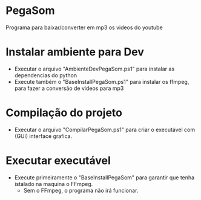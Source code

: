 # PegaSom

Programa para baixar/converter em mp3 os videos do youtube

# Instalar ambiente para Dev

- Executar o arquivo "AmbienteDevPegaSom.ps1" para instalar as dependencias do python
- Execute também o "BaseInstallPegaSom.ps1" para instalar os ffmpeg, para fazer a conversão de videos para mp3

# Compilação do projeto

- Executar o arquivo "CompilarPegaSom.ps1" para criar o executável com (GUi) interface grafica.

# Executar executável

- Execute primeiramente o "BaseInstallPegaSom" para garantir que tenha istalado na maquina o FFmpeg.
  - Sem o FFmpeg, o programa não irá funcionar.
